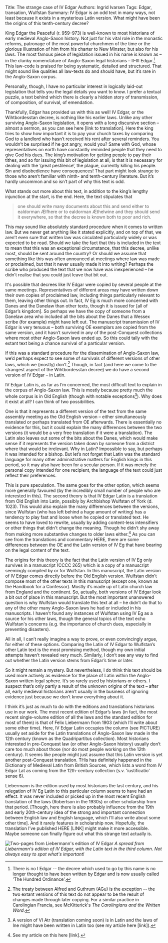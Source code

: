 Title: The strange case of IV Edgar
Authors: Ingrid Ivarsen
Tags: Edgar, transation, Wulfstan
Summary: IV Edgar is an odd text in many ways, not least because it exists in a mysterious Latin version. What might have been the origins of this tenth-century decree?

King Edgar the Peaceful (r. 959–973) is well-known to most historians of early medieval Anglo-Saxon history. Not just for his vital role in the monastic reforms, patronage of the most powerful churchmen of the time or the glorious illustration of him from his charter to New Minster, but also for his laws. The most famous piece of legislation issued in his name is known as – in the clunky nomenclature of Anglo-Saxon legal historians – II-III Edgar.[^1] This law-code is praised for being systematic, detailed and structured. That might sound like qualities all law-texts do and should have, but it’s rare in the Anglo-Saxon corpus. 

[^1]: There is no I Edgar -- the decree which used to go by this name is no longer thought to have been written by Edgar and is now usually called 'The Hundred Ordinance'.

Personally, though, I have no particular interest in logically laid-out legislation that tells you the legal details you want to know. I prefer a textual puzzle, a text behind which there is clearly a hidden story of transmission, of composition, of survival, of emendation.

Thankfully, Edgar has provided us with this as well! IV Edgar, or the Wihtbordesstan decree, is nothing like his earlier laws. Unlike any other surviving Anglo-Saxon legislation, it opens with a long discursive section – almost a sermon, as you can see here [link to translation]. Here the king tries to show how important it is to pay your church taxes by comparing God to a landlord who hasn’t received his rent after several reminders. You wouldn’t be surprised if he got angry, would you? Same with God, whose representatives on earth have constantly reminded people that they need to give God his dues. The king’s motivation for getting people to pay their tithes, and so for issuing this bit of legislation at all, is that it is necessary for dealing with the ‘great pestilence’, the plague, currently killing his people. Sin and disobedience have consequences! That part might look strange to those who aren’t familiar with ninth- and tenth-century literature. But it’s hardly uncommon and so isn’t part of why this text is odd.

What stands out more about this text, in addition to the king’s lengthy injunction at the start, is the end. Here, the text stipulates that 

>one should write many documents about this and send either to ealdorman Ælfhere or to ealdorman Æthelwine and they should send it everywhere, so that the decree is known both to poor and rich.

This may sound like absolutely standard procedure when it comes to written law. But we never get anything like it stated explicitly, and on top of that, we aren’t even sure that written law was circulated particularly widely or was expected to be read. Should we take the fact that this is included in the text to mean that this was an exceptional circumstance, that this decree, unlike most, should be sent around the country? Or should we assume that something like this was often announced at meetings where law was made or proclaimed, but that it never usually made it into writing? Perhaps the scribe who produced the text that we now have was inexperienced – he didn’t realise that you could just leave that bit out. 

It's possible that decrees like IV Edgar were copied by several people at the same meetings. Representatives of different areas may have written down their own copies of proclaimed law, including things particularly relevant to them, leaving other things out. In fact, IV Eg is much more concerned with Danes and the Danelaw than other texts, though it is issued for [all of Edgar’s kingdom]. So perhaps we have the copy of someone from a Danelaw area who included all the bits about the Danes that a Wessex scribe (for example) might have left out. The manuscript transmission of IV Edgar is very tenuous – both surviving OE exemplars are copied from the same version, and it hasn’t survived in any of the post-Conquest collections where most other Anglo-Saxon laws ended up. So this could tally with the extant text being a chance survival of a particular version. 

If this was a standard procedure for the dissemination of Anglo-Saxon law, we’d perhaps expect to see some of survivals of different versions of other laws, which we (mostly) don’t.[^2] Though, in fact (and here we come to the strangest aspect of the Wihtbordesstan decree) we do have a second version of IV Edgar – in Latin. 

[^2]: The treaty between Alfred and Guthrum (AGu) is the exception -- the two extant versions of this text do not appear to be the result of changes made through later copying. For a similar practice in Carolingian Francia, see McKitterick's *The Carolingians and the Written Word*.

IV Edgar Latin is, as far as I’m concerned, the most difficult text to explain in the corpus of Anglo-Saxon law. This is mostly because pretty much the whole corpus is in Old English (though with notable exceptions[^3]). Why does it exist at all? I can think of two possibilities. 

One is that it represents a different version of the text from the same assembly meeting as the Old English version – either simultaneously translated or perhaps translated from OE afterwards. There is essentially no evidence for this, but it could explain the many differences between the two versions (it would be a very free translation if it were a translation). The Latin also leaves out some of the bits about the Danes, which would make sense if it represents the version taken down by someone from a district where that would be irrelevant. Why in Latin? Impossible to say, but perhaps it was intended for a bishop. But let’s not forget that Latin was the standard language for many other administrative matters for English kings in this period, so it may also have been for a secular person. If it was merely the personal copy intended for one recipient, the language of the text could just reflect their preferences. 

[^3]: A version of VI Atr (translation coming soon) is in Latin and the laws of Ine might have been written in Latin too (see my article here [link]).

This is pure speculation. The same goes for the other option, which seems more generally favoured (by the incredibly small number of people who are interested in this). The second theory is that IV Edgar Latin is a translation from Old English into Latin, possibly by Archbishop Wulfstan of York (d. 1023). This would also explain the many differences between the versions, since Wulfstan (who has left behind a huge amount of writing) has a tendency to play fast and loose when he copied or translated text. He seems to have loved to rewrite, usually by adding content-less intensifiers or other things that didn't change the meaning. Though he didn’t shy away from making more substantive changes to older laws either.[^4] As you can see from the translations and commentary HERE, there are some differences between the OE and the Latin version of IV Eg that have bearing on the legal content of the text. 

[^4]: See my article on this here [link]. 

The origins for this theory is the fact that the Latin version of IV Eg only survives in a manuscript (CCCC 265) which is a copy of a manuscript seemingly compiled by or for Wulfstan. In this manuscript, the Latin version of IV Edgar comes directly before the Old English version. Wulfstan didn’t compose most of the other texts in this manuscript (except one, known as the Handbook for a Confessor). Mostly it’s made up of Latin church law from England and the continent. So, actually, both versions of IV Edgar look a bit out of place in this manuscript. But the most important unanswered question is why Wulfstan would translate this text at all – he didn’t do that to any of the other many Anglo-Saxon laws he had or included in his manuscripts. I haven't found any instances of Wulfstan using IV Eg as a source for his other laws, though the general topics of the text echo Wulfstan's concerns (e.g. the importance of church dues, especially in preventing disasters).

All in all, I can’t really imagine a way to prove, or even convincingly argue, for either of these options. Comparing the Latin of IV Edgar to Wulfstan’s other Latin text is the most promising method, though my own initial attempts haven’t revealed very much. Similarly, I don’t see any way to find out whether the Latin version stems from Edgar’s time or later. 

So it might remain a mystery. But nevertheless, I do think this text should be used more actively as evidence for the place of Latin within the Anglo-Saxon written legal sphere. It’s so rarely used by historians or others. I suspect that’s only partly a result of the unknown origins of the text – after all, early medieval historians aren’t usually in the business of ignoring evidence just because we don’t know everything about it. 

I think it’s just as much to do with the editions and translations historians use in our work. The most recent edition of Edgar’s laws (in fact, the most recent single-volume edition of all the laws and the standard edition for most of them) is that of Felix Liebermann from 1903 (which I’ll write about some other time). Here, IV Edgar Latin occupies the column (see PICTURE) usually set aside for the Latin translations of Anglo-Saxon law made in the 12th century (known as the Quadripartitus collection). Most historians interested in pre-Conquest law (or other Anglo-Saxon history) usually don’t care too much about those (nor do most people working on the 12th century). It seems like people might just assume that this Latin version is yet another post-Conquest translation. THis has definitely happened in the Dictionary of Medieval Latin from British Sources, which lists a word from IV Edgar Lat as coming from the 12th-century collection (s.v. 'iustificatio' sense 6). 

Liebermann is the edition used by most historians the last century, and his relegation of IV Eg Latin to this particular column seems to have had an effect. It was never included or picked up in the most recent English translation of the laws (Robertson in the 1930s) or other scholarship from that period. [Though, here there is also probably influence from the 19th and early 20th-century idea of the strong and important connection between English law and English language, which I’ll also write about some other time]. And it rarely features in scholarship now. Hopefully, the translation I’ve published HERE [LINK] might make it more accessible. Maybe someone can finally figure out what this strange text actually is. 


![Two-pages from Liebermann's edition of IV Edgar]({static}/images/ivegLieb.png)
*A spread from Liebermann's edition of IV Edgar, with the Latin text in the third column. Not always easy to spot what's important!*